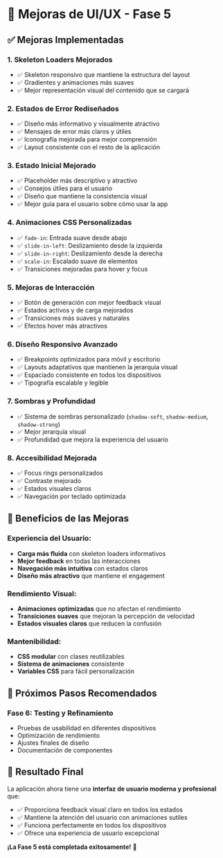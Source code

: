 # 🎨 Mejoras de UI/UX - Fase 5

## ✅ Mejoras Implementadas

### 1. **Skeleton Loaders Mejorados**
- ✅ Skeleton responsivo que mantiene la estructura del layout
- ✅ Gradientes y animaciones más suaves
- ✅ Mejor representación visual del contenido que se cargará

### 2. **Estados de Error Rediseñados**
- ✅ Diseño más informativo y visualmente atractivo
- ✅ Mensajes de error más claros y útiles
- ✅ Iconografía mejorada para mejor comprensión
- ✅ Layout consistente con el resto de la aplicación

### 3. **Estado Inicial Mejorado**
- ✅ Placeholder más descriptivo y atractivo
- ✅ Consejos útiles para el usuario
- ✅ Diseño que mantiene la consistencia visual
- ✅ Mejor guía para el usuario sobre cómo usar la app

### 4. **Animaciones CSS Personalizadas**
- ✅ `fade-in`: Entrada suave desde abajo
- ✅ `slide-in-left`: Deslizamiento desde la izquierda
- ✅ `slide-in-right`: Deslizamiento desde la derecha
- ✅ `scale-in`: Escalado suave de elementos
- ✅ Transiciones mejoradas para hover y focus

### 5. **Mejoras de Interacción**
- ✅ Botón de generación con mejor feedback visual
- ✅ Estados activos y de carga mejorados
- ✅ Transiciones más suaves y naturales
- ✅ Efectos hover más atractivos

### 6. **Diseño Responsivo Avanzado**
- ✅ Breakpoints optimizados para móvil y escritorio
- ✅ Layouts adaptativos que mantienen la jerarquía visual
- ✅ Espaciado consistente en todos los dispositivos
- ✅ Tipografía escalable y legible

### 7. **Sombras y Profundidad**
- ✅ Sistema de sombras personalizado (`shadow-soft`, `shadow-medium`, `shadow-strong`)
- ✅ Mejor jerarquía visual
- ✅ Profundidad que mejora la experiencia del usuario

### 8. **Accesibilidad Mejorada**
- ✅ Focus rings personalizados
- ✅ Contraste mejorado
- ✅ Estados visuales claros
- ✅ Navegación por teclado optimizada

## 🎯 Beneficios de las Mejoras

### **Experiencia del Usuario:**
- **Carga más fluida** con skeleton loaders informativos
- **Mejor feedback** en todas las interacciones
- **Navegación más intuitiva** con estados claros
- **Diseño más atractivo** que mantiene el engagement

### **Rendimiento Visual:**
- **Animaciones optimizadas** que no afectan el rendimiento
- **Transiciones suaves** que mejoran la percepción de velocidad
- **Estados visuales claros** que reducen la confusión

### **Mantenibilidad:**
- **CSS modular** con clases reutilizables
- **Sistema de animaciones** consistente
- **Variables CSS** para fácil personalización

## 🚀 Próximos Pasos Recomendados

### **Fase 6: Testing y Refinamiento**
- Pruebas de usabilidad en diferentes dispositivos
- Optimización de rendimiento
- Ajustes finales de diseño
- Documentación de componentes

## 🌟 Resultado Final

La aplicación ahora tiene una **interfaz de usuario moderna y profesional** que:
- ✅ Proporciona feedback visual claro en todos los estados
- ✅ Mantiene la atención del usuario con animaciones sutiles
- ✅ Funciona perfectamente en todos los dispositivos
- ✅ Ofrece una experiencia de usuario excepcional

**¡La Fase 5 está completada exitosamente!** 🎉
